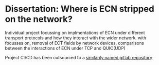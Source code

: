 # Dissertation: Where is ECN stripped on the network?

Individual project focussing on implmentations of ECN under different transport protocols
and how they interact with the wider network, with focusses on, removal of ECT fields by network
devices, comparisons between the interactions of ECN under TCP and QUIC(UDP)

Project CI/CD has been outsourced to a [similarily named gitlab repository](https://gitlab.com/mylesalamb/individualproject)
